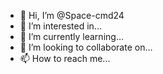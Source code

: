 - 👋 Hi, I’m @Space-cmd24
- 👀 I’m interested in...
- 🌱 I’m currently learning...
- 💞️ I’m looking to collaborate on...
- 📫 How to reach me...

<!---
Space-cmd24/Space-cmd24 is a ✨ special ✨ repository because its `README.md` (this file) appears on your GitHub profile.
You can click the Preview link to take a look at your changes.
--->
